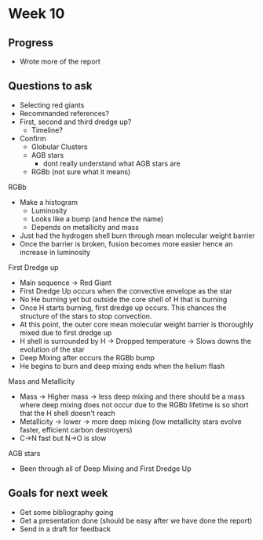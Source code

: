 # Week 10

## Progress
- Wrote more of the report

## Questions to ask

- Selecting red giants
- Recommanded references?
- First, second and third dredge up?
	+ Timeline?
- Confirm
	+ Globular Clusters
	+ AGB stars
		* dont really understand what AGB stars are
	+ RGBb (not sure what it means) 


RGBb
- Make a histogram
	+ Luminosity 
	+ Looks like a bump (and hence the name)
	+ Depends on metallicity and mass
- Just had the hydrogen shell burn through mean molecular weight barrier
- Once the barrier is broken, fusion becomes more easier hence an increase in luminosity

First Dredge up
- Main sequence -> Red Giant
- First Dredge Up occurs when the convective envelope as the star 
- No He burning yet but outside the core shell of H that is burning
- Once H starts burning, first dredge up occurs. This chances the structure of the stars to stop convection.
- At this point, the outer core mean molecular weight barrier is thoroughly mixed due to first dredge up
- H shell is surrounded by H -> Dropped temperature -> Slows downs the evolution of the star
- Deep Mixing after occurs the RGBb bump
- He begins to burn and deep mixing ends when the helium flash


Mass and Metallicity
- Mass -> Higher mass -> less deep mixing and there should be a mass where deep mixing does not occur due to the RGBb lifetime is so short that the H shell doesn't reach
- Metallicity -> lower -> more deep mixing (low metallicity stars evolve faster, efficient carbon destroyers)
- C->N fast but N->O is slow


AGB stars
- Been through all of Deep Mixing and First Dredge Up



## Goals for next week

- Get some bibliography going
- Get a presentation done (should be easy after we have done the report)
- Send in a draft for feedback
